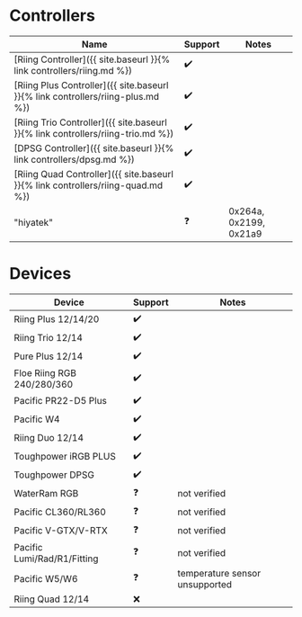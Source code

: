# Controllers

| Name                                                                            | Support            | Notes                               |
|---------------------------------------------------------------------------------|--------------------|-------------------------------------|
| [Riing Controller]({{ site.baseurl }}{% link controllers/riing.md %})           | :heavy_check_mark: |                                     |
| [Riing Plus Controller]({{ site.baseurl }}{% link controllers/riing-plus.md %}) | :heavy_check_mark: |                                     |
| [Riing Trio Controller]({{ site.baseurl }}{% link controllers/riing-trio.md %}) | :heavy_check_mark: |                                     |
| [DPSG Controller]({{ site.baseurl }}{% link controllers/dpsg.md %})             | :heavy_check_mark: |                                     |
| [Riing Quad Controller]({{ site.baseurl }}{% link controllers/riing-quad.md %}) | :heavy_check_mark: |                                     |
| "hiyatek"                                                                       | :question:         | 0x264a, 0x2199, 0x21a9              |

# Devices

| Device                      | Support            | Notes                          |
|-----------------------------|--------------------|--------------------------------|
| Riing Plus 12/14/20         | :heavy_check_mark: |                                |
| Riing Trio 12/14            | :heavy_check_mark: |                                |
| Pure Plus 12/14             | :heavy_check_mark: |                                |
| Floe Riing RGB 240/280/360  | :heavy_check_mark: |                                |
| Pacific PR22-D5 Plus        | :heavy_check_mark: |                                |
| Pacific W4                  | :heavy_check_mark: |                                |
| Riing Duo 12/14             | :heavy_check_mark: |                                |
| Toughpower iRGB PLUS        | :heavy_check_mark: |                                |
| Toughpower DPSG             | :heavy_check_mark: |                                |
| WaterRam RGB                | :question:         | not verified                   |
| Pacific CL360/RL360         | :question:         | not verified                   |
| Pacific V-GTX/V-RTX         | :question:         | not verified                   |
| Pacific Lumi/Rad/R1/Fitting | :question:         | not verified                   |
| Pacific W5/W6               | :question:         | temperature sensor unsupported |
| Riing Quad 12/14            | :x:                |                                |